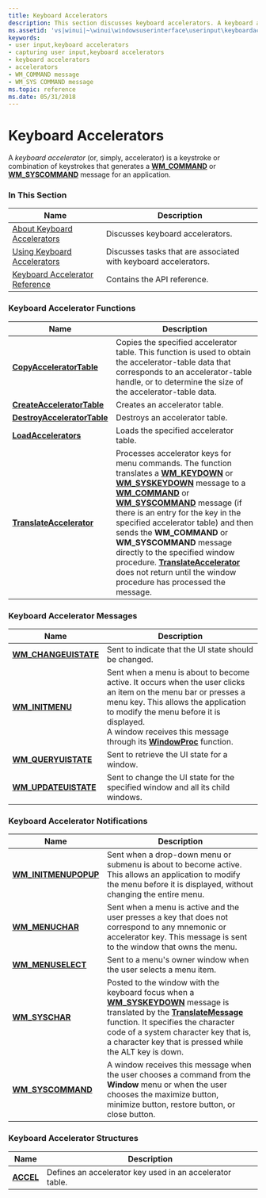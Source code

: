 ```yaml
---
title: Keyboard Accelerators
description: This section discusses keyboard accelerators. A keyboard accelerator is a keystroke or combination of keystrokes that generates a command message for an application.
ms.assetid: 'vs|winui|~\winui\windowsuserinterface\userinput\keyboardaccelerators.htm'
keywords:
- user input,keyboard accelerators
- capturing user input,keyboard accelerators
- keyboard accelerators
- accelerators
- WM_COMMAND message
- WM_SYS COMMAND message
ms.topic: reference
ms.date: 05/31/2018
---
```


# Keyboard Accelerators

A *keyboard accelerator* (or, simply, accelerator) is a keystroke or combination of keystrokes that generates a [**WM\_COMMAND**](wm-command.md) or [**WM\_SYSCOMMAND**](wm-syscommand.md) message for an application.

### In This Section



| Name                                                                 | Description                                                                |
|----------------------------------------------------------------------|----------------------------------------------------------------------------|
| [About Keyboard Accelerators](about-keyboard-accelerators.md)       | Discusses keyboard accelerators.<br/>                                |
| [Using Keyboard Accelerators](using-keyboard-accelerators.md)       | Discusses tasks that are associated with keyboard accelerators.<br/> |
| [Keyboard Accelerator Reference](keyboard-accelerator-reference.md) | Contains the API reference.<br/>                                     |



 

### Keyboard Accelerator Functions



| Name                                                       | Description                                                                                                                                                                                                                                                                                                                                                                                                                                                                                                                                                                                |
|------------------------------------------------------------|--------------------------------------------------------------------------------------------------------------------------------------------------------------------------------------------------------------------------------------------------------------------------------------------------------------------------------------------------------------------------------------------------------------------------------------------------------------------------------------------------------------------------------------------------------------------------------------------|
| [**CopyAcceleratorTable**](/windows/desktop/api/Winuser/nf-winuser-copyacceleratortablea)       | Copies the specified accelerator table. This function is used to obtain the accelerator-table data that corresponds to an accelerator-table handle, or to determine the size of the accelerator-table data. <br/>                                                                                                                                                                                                                                                                                                                                                                    |
| [**CreateAcceleratorTable**](/windows/desktop/api/Winuser/nf-winuser-createacceleratortablea)   | Creates an accelerator table. <br/>                                                                                                                                                                                                                                                                                                                                                                                                                                                                                                                                                  |
| [**DestroyAcceleratorTable**](/windows/desktop/api/Winuser/nf-winuser-destroyacceleratortable) | Destroys an accelerator table.<br/>                                                                                                                                                                                                                                                                                                                                                                                                                                                                                                                                                  |
| [**LoadAccelerators**](/windows/desktop/api/Winuser/nf-winuser-loadacceleratorsa)               | Loads the specified accelerator table. <br/>                                                                                                                                                                                                                                                                                                                                                                                                                                                                                                                                         |
| [**TranslateAccelerator**](/windows/desktop/api/Winuser/nf-winuser-translateacceleratora)       | Processes accelerator keys for menu commands. The function translates a [**WM\_KEYDOWN**](/windows/desktop/inputdev/wm-keydown) or [**WM\_SYSKEYDOWN**](/windows/desktop/inputdev/wm-syskeydown) message to a [**WM\_COMMAND**](wm-command.md) or [**WM\_SYSCOMMAND**](wm-syscommand.md) message (if there is an entry for the key in the specified accelerator table) and then sends the **WM\_COMMAND** or **WM\_SYSCOMMAND** message directly to the specified window procedure. [**TranslateAccelerator**](/windows/desktop/api/Winuser/nf-winuser-translateacceleratora) does not return until the window procedure has processed the message. <br/> |



 

### Keyboard Accelerator Messages



| Name                                          | Description                                                                                                                                                                                                                                                                                                       |
|-----------------------------------------------|-------------------------------------------------------------------------------------------------------------------------------------------------------------------------------------------------------------------------------------------------------------------------------------------------------------------|
| [**WM\_CHANGEUISTATE**](wm-changeuistate.md) | Sent to indicate that the UI state should be changed.<br/>                                                                                                                                                                                                                                                  |
| [**WM\_INITMENU**](wm-initmenu.md)           | Sent when a menu is about to become active. It occurs when the user clicks an item on the menu bar or presses a menu key. This allows the application to modify the menu before it is displayed. <br/> A window receives this message through its [**WindowProc**](/windows/win32/api/winuser/nc-winuser-wndproc) function. <br/> |
| [**WM\_QUERYUISTATE**](wm-queryuistate.md)   | Sent to retrieve the UI state for a window.<br/>                                                                                                                                                                                                                                                            |
| [**WM\_UPDATEUISTATE**](wm-updateuistate.md) | Sent to change the UI state for the specified window and all its child windows.<br/>                                                                                                                                                                                                                        |



 

### Keyboard Accelerator Notifications



| Name                                          | Description                                                                                                                                                                                                                                                                                                                       |
|-----------------------------------------------|-----------------------------------------------------------------------------------------------------------------------------------------------------------------------------------------------------------------------------------------------------------------------------------------------------------------------------------|
| [**WM\_INITMENUPOPUP**](wm-initmenupopup.md) | Sent when a drop-down menu or submenu is about to become active. This allows an application to modify the menu before it is displayed, without changing the entire menu. <br/>                                                                                                                                              |
| [**WM\_MENUCHAR**](wm-menuchar.md)           | Sent when a menu is active and the user presses a key that does not correspond to any mnemonic or accelerator key. This message is sent to the window that owns the menu. <br/>                                                                                                                                             |
| [**WM\_MENUSELECT**](wm-menuselect.md)       | Sent to a menu's owner window when the user selects a menu item. <br/>                                                                                                                                                                                                                                                      |
| [**WM\_SYSCHAR**](wm-syschar.md)             | Posted to the window with the keyboard focus when a [**WM\_SYSKEYDOWN**](/windows/desktop/inputdev/wm-syskeydown) message is translated by the [**TranslateMessage**](/windows/desktop/api/winuser/nf-winuser-translatemessage) function. It specifies the character code of a system character key that is, a character key that is pressed while the ALT key is down. <br/> |
| [**WM\_SYSCOMMAND**](wm-syscommand.md)       | A window receives this message when the user chooses a command from the **Window** menu or when the user chooses the maximize button, minimize button, restore button, or close button.<br/>                                                                                                                                |



 

### Keyboard Accelerator Structures



| Name                   | Description                                                          |
|------------------------|----------------------------------------------------------------------|
| [**ACCEL**](/windows/win32/api/winuser/ns-winuser-accel) | Defines an accelerator key used in an accelerator table. <br/> |



 

 

